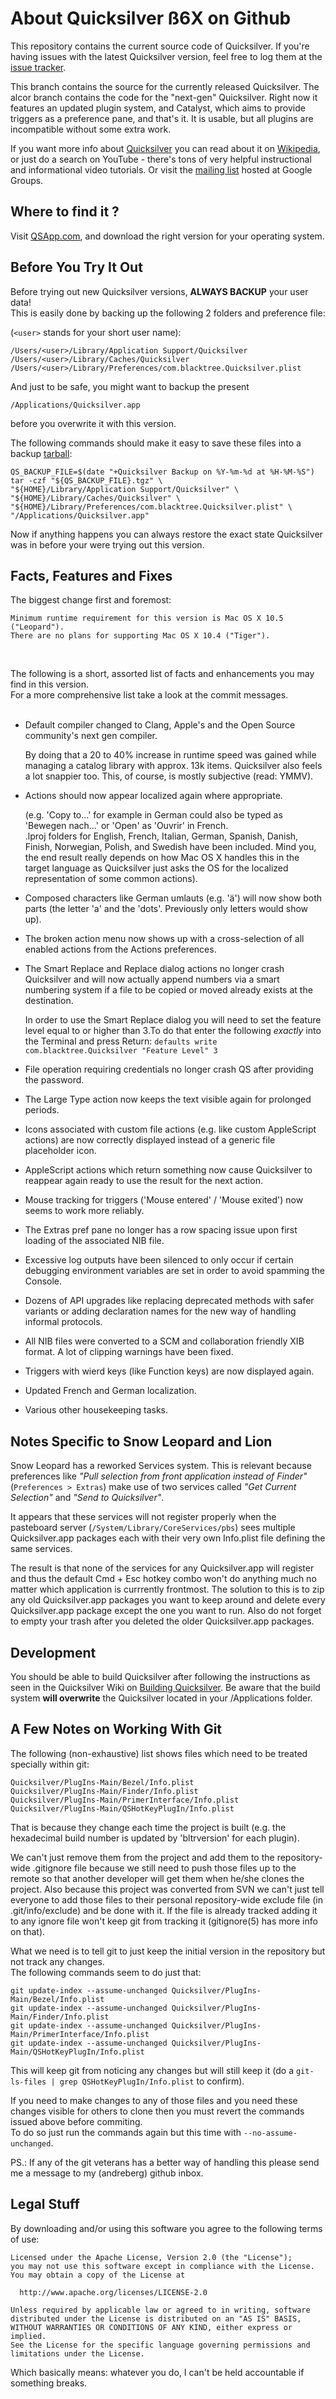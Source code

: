 About Quicksilver ß6X on Github
===============================

This repository contains the current source code of Quicksilver. If you're having issues with the latest Quicksilver version, feel free to log them at the [issue tracker](https://github.com/quicksilver/Quicksilver/issues). 

This branch contains the source for the currently released Quicksilver.
The alcor branch contains the code for the "next-gen" Quicksilver. Right now it features an updated plugin system, and Catalyst, which aims to provide triggers as a preference pane, and that's it. It is usable, but all plugins are incompatible without some extra work.

If you want more info about [Quicksilver](QSapp.com) you can read about it on [Wikipedia](http://en.wikipedia.org/wiki/Quicksilver_%28software%29 "Quicksilver Wikipedia article"), or
just do a search on YouTube - there's tons of very helpful instructional and informational video tutorials.
Or visit the [mailing list](http://groups.google.com/group/blacktree-quicksilver "Quicksilver Google Group") hosted at Google Groups.


Where to find it ?
---------------------

Visit [QSApp.com](http://qsapp.com/download.php), and download the right version for your operating system.


Before You Try It Out
---------------------

Before trying out new Quicksilver versions, **ALWAYS BACKUP** your user data!  
This is easily done by backing up the following 2 folders and preference file:

(`<user>` stands for your short user name):

`/Users/<user>/Library/Application Support/Quicksilver`  
`/Users/<user>/Library/Caches/Quicksilver`  
`/Users/<user>/Library/Preferences/com.blacktree.Quicksilver.plist`  

And just to be safe, you might want to backup the present

`/Applications/Quicksilver.app`  

before you overwrite it with this version.  

The following commands should make it easy to save these files into a backup [tarball](http://en.wikipedia.org/wiki/Tar_%28file_format%29):

    QS_BACKUP_FILE=$(date "+Quicksilver Backup on %Y-%m-%d at %H-%M-%S")
    tar -czf "${QS_BACKUP_FILE}.tgz" \
    "${HOME}/Library/Application Support/Quicksilver" \
    "${HOME}/Library/Caches/Quicksilver" \
    "${HOME}/Library/Preferences/com.blacktree.Quicksilver.plist" \
    "/Applications/Quicksilver.app"

Now if anything happens you can always restore the exact state Quicksilver was in before
your were trying out this version. 


Facts, Features and Fixes 
-------------------------

The biggest change first and foremost:  

    Minimum runtime requirement for this version is Mac OS X 10.5 ("Leopard"). 
    There are no plans for supporting Mac OS X 10.4 ("Tiger").

<br />

The following is a short, assorted list of facts and enhancements you may find in this version.   
For a more comprehensive list take a look at the commit messages.  
<br />

* Default compiler changed to Clang, Apple's and the Open Source community's next gen compiler.  

    By doing that a 20 to 40% increase in runtime speed was gained while managing a catalog library with approx. 13k items. Quicksilver also feels a lot snappier too. This, of course, is mostly subjective (read: YMMV).

* Actions should now appear localized again where appropriate.  

    (e.g. 'Copy to...' for example in German could also be typed as 'Bewegen nach...' or 'Open' as 'Ouvrir' in French.   
    .lproj folders for English, French, Italian, German, Spanish, Danish, Finish, Norwegian, Polish, and Swedish have been included. Mind you, the end result really depends on how Mac OS X handles this in the target language as Quicksilver just asks the OS for the localized representation of some common actions).

* Composed characters like German umlauts (e.g. 'ä') will now show both parts (the letter 'a' and the 'dots'. Previously only letters would show up).

* The broken action menu now shows up with a cross-selection of all enabled actions from the Actions preferences. 

* The Smart Replace and Replace dialog actions no longer crash Quicksilver and will now actually append numbers via a smart numbering system if a file to be copied or moved already exists at the destination.  

    In order to use the Smart Replace dialog you will need to set the feature level equal to or higher than 3.To do that enter the following _exactly_ into the Terminal and press Return:  `defaults write com.blacktree.Quicksilver "Feature Level" 3`

* File operation requiring credentials no longer crash QS after providing the password. 

* The Large Type action now keeps the text visible again for prolonged periods.

* Icons associated with custom file actions (e.g. like custom AppleScript actions) are now correctly displayed instead of a generic file placeholder icon.

* AppleScript actions which return something now cause Quicksilver to reappear again ready to use the result for the next action.

* Mouse tracking for triggers ('Mouse entered' / 'Mouse exited')  now seems to work more reliably. 

* The Extras pref pane no longer has a row spacing issue upon first loading of the associated NIB file.

* Excessive log outputs have been silenced to only occur if certain debugging environment variables are set in order to avoid spamming the Console.

* Dozens of API upgrades like replacing deprecated methods with safer variants or adding declaration names for the new way of handling informal protocols.

* All NIB files were converted to a SCM and collaboration friendly XIB format. A lot of clipping warnings have been fixed.

* Triggers with wierd keys (like Function keys) are now displayed again.

* Updated French and German localization.

* Various other housekeeping tasks.


Notes Specific to Snow Leopard and Lion
---------------------------------------

Snow Leopard has a reworked Services system. This is relevant because preferences like *"Pull selection from front application instead of Finder"* (`Preferences > Extras`) make use of two services called *"Get Current Selection"* and *"Send to Quicksilver"*. 

It appears that these services will not register properly when the pasteboard server (`/System/Library/CoreServices/pbs`) sees multiple Quicksilver.app packages each with their very own Info.plist file defining the same services.

The result is that none of the services for any Quicksilver.app will register and thus the default Cmd + Esc hotkey combo won't do anything much no matter which application is currrently frontmost.
The solution to this is to zip any old Quicksilver.app packages you want to keep around and delete every Quicksilver.app package except the one you want to run. 
Also do not forget to empty your trash after you deleted the older Quicksilver.app packages.


Development
-----------

You should be able to build Quicksilver after following the instructions as seen in the Quicksilver Wiki on [Building Quicksilver](http://qsapp.com/wiki/Building_Quicksilver). Be aware that the build system **will overwrite** the Quicksilver located in your /Applications folder.


A Few Notes on Working With Git
-------------------------------

The following (non-exhaustive) list shows files which need to be treated specially within git:

`Quicksilver/PlugIns-Main/Bezel/Info.plist`  
`Quicksilver/PlugIns-Main/Finder/Info.plist`  
`Quicksilver/PlugIns-Main/PrimerInterface/Info.plist`  
`Quicksilver/PlugIns-Main/QSHotKeyPlugIn/Info.plist`  

That is because they change each time the project is built (e.g. the hexadecimal build number is updated by 'bltrversion' for each plugin).

We can't just remove them from the project and add them to the repository-wide .gitignore file because we still need to push those files up to the remote so that another developer will get them when he/she clones the project. 
Also because this project was converted from SVN we can't just tell everyone to add those files to their personal repository-wide exclude file (in .git/info/exclude) and be done with it. If the file is already tracked adding it to any ignore file won't keep git from tracking it (gitignore(5) has more info on that).

What we need is to tell git to just keep the initial version in the repository but not track any changes.  
The following commands seem to do just that:

`git update-index --assume-unchanged Quicksilver/PlugIns-Main/Bezel/Info.plist`  
`git update-index --assume-unchanged Quicksilver/PlugIns-Main/Finder/Info.plist`  
`git update-index --assume-unchanged Quicksilver/PlugIns-Main/PrimerInterface/Info.plist`  
`git update-index --assume-unchanged Quicksilver/PlugIns-Main/QSHotKeyPlugIn/Info.plist`  

This will keep git from noticing any changes but will still keep it (do a `git-ls-files | grep QSHotKeyPlugIn/Info.plist` to confirm).

If you need to make changes to any of those files and you need these changes visible for others to clone then you must revert the commands issued above before commiting.  
To do so just run the commands again but this time with `--no-assume-unchanged`.

PS.: If any of the git veterans has a better way of handling this please send me a message to my (andreberg) github inbox.


Legal Stuff 
-----------

By downloading and/or using this software you agree to the following terms of use:

    Licensed under the Apache License, Version 2.0 (the "License");
    you may not use this software except in compliance with the License.
    You may obtain a copy of the License at
    
      http://www.apache.org/licenses/LICENSE-2.0
    
    Unless required by applicable law or agreed to in writing, software
    distributed under the License is distributed on an "AS IS" BASIS,
    WITHOUT WARRANTIES OR CONDITIONS OF ANY KIND, either express or implied.
    See the License for the specific language governing permissions and
    limitations under the License.


Which basically means: whatever you do, I can't be held accountable if something breaks.  
